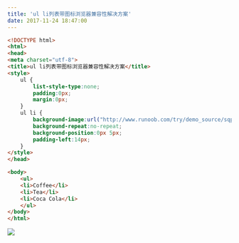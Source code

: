 ```yaml
---
title: 'ul li列表带图标浏览器兼容性解决方案'
date: 2017-11-24 18:47:00
---   
```

```html
<!DOCTYPE html>
<html>
<head>
<meta charset="utf-8"> 
<title>ul li列表带图标浏览器兼容性解决方案</title> 
<style>
    ul {
        list-style-type:none;
        padding:0px;
        margin:0px;
    }
    ul li {
        background-image:url("http://www.runoob.com/try/demo_source/sqpurple.gif");
        background-repeat:no-repeat;
        background-position:0px 5px; 
        padding-left:14px;
    }
</style>
</head>

<body>
    <ul>
    <li>Coffee</li>
    <li>Tea</li>
    <li>Coca Cola</li>
    </ul>
</body>
</html>
```
  
![](https://img-blog.csdn.net/20171124184615112?watermark/2/text/aHR0cDovL2Jsb2cuY3Nkbi5uZXQveHV0b25nYmFv/font/5a6L5L2T/fontsize/400/fill/I0JBQkFCMA/dissolve/70/gravity/Center)
